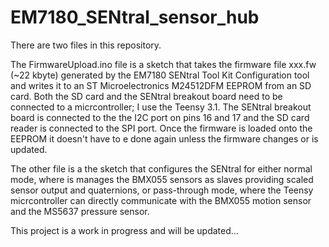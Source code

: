 EM7180_SENtral_sensor_hub
=========================

There are two files in this repository. 

The FirmwareUpload.ino file is a sketch that takes the firmware file xxx.fw (~22 kbyte) generated by the EM7180 SENtral Tool Kit Configuration tool and writes it to an ST Microelectronics M24512DFM EEPROM from an SD card. Both the SD card and the SENtral breakout board need to be connected to a micrcontroller; I use the Teensy 3.1. The SENtral breakout board is connected to the the I2C port on pins 16 and 17 and the SD card reader is connected to the SPI port. Once the firmware is loaded onto the EEPROM it doesn't have to e done again unless the firmware changes or is updated. 

The other file is a the sketch that configures the SENtral for either normal mode, where is manages the BMX055 sensors as slaves providing scaled sensor output and quaternions,  or pass-through mode, where the Teensy micrcontroller can directly communicate with the BMX055 motion sensor and the MS5637 pressure sensor.

This project is a work in progress and will be updated...
